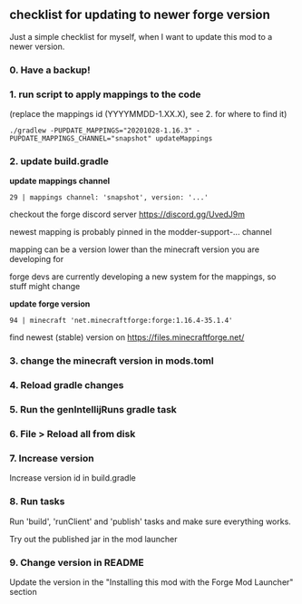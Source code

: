 ## checklist for updating to newer forge version

Just a simple checklist for myself, when I want to update this mod to a newer version.

### 0. Have a backup!

### 1. run script to apply mappings to the code

(replace the mappings id (YYYYMMDD-1.XX.X), see 2. for where to find it)
```
./gradlew -PUPDATE_MAPPINGS="20201028-1.16.3" -PUPDATE_MAPPINGS_CHANNEL="snapshot" updateMappings
```

### 2. update build.gradle

**update mappings channel**

`29 | mappings channel: 'snapshot', version: '...'`
 
checkout the forge discord server https://discord.gg/UvedJ9m
 
newest mapping is probably pinned in the modder-support-... channel
 
mapping can be a version lower than the minecraft version you are developing for
 
forge devs are currently developing a new system for the mappings, so stuff might change

**update forge version**

`94 | minecraft 'net.minecraftforge:forge:1.16.4-35.1.4'`

find newest (stable) version on https://files.minecraftforge.net/

### 3. change the minecraft version in mods.toml

### 4. Reload gradle changes

### 5. Run the genIntellijRuns gradle task

### 6. File > Reload all from disk

### 7. Increase version

Increase version id in build.gradle

### 8. Run tasks

Run 'build', 'runClient' and 'publish' tasks and make sure everything works.

Try out the published jar in the mod launcher

### 9. Change version in README 

Update the version in the "Installing this mod with the Forge Mod Launcher" section